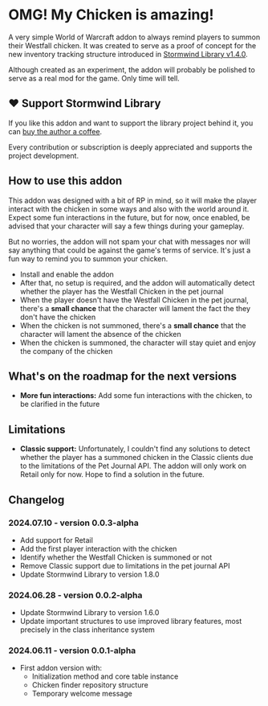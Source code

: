 # OMG! My Chicken is amazing!

A very simple World of Warcraft addon to always remind players to summon their 
Westfall chicken. It was created to serve as a proof of concept for the new
inventory tracking structure introduced in [Stormwind Library v1.4.0](https://github.com/adrianocastro189/stormwind-library/releases/tag/1.4.0).

Although created as an experiment, the addon will probably be polished to serve
as a real mod for the game. Only time will tell.

## ❤️ Support Stormwind Library

If you like this addon and want to support the library project behind it, you 
can [buy the author a coffee](https://github.com/sponsors/adrianocastro189).

Every contribution or subscription is deeply appreciated and supports
the project development.

## How to use this addon

This addon was designed with a bit of RP in mind, so it will make the player
interact with the chicken in some ways and also with the world around it. 
Expect some fun interactions in the future, but for now, once enabled, be 
advised that your character will say a few things during your gameplay.

But no worries, the addon will not spam your chat with messages nor will say
anything that could be against the game's terms of service. It's just a fun
way to remind you to summon your chicken.

* Install and enable the addon
* After that, no setup is required, and the addon will automatically detect 
  whether the player has the Westfall Chicken in the pet journal
* When the player doesn't have the Westfall Chicken in the pet journal,  
  there's a **small chance** that the character will lament the fact the they 
  don't have the chicken
* When the chicken is not summoned, there's a **small chance** that the 
  character will lament the absence of the chicken
* When the chicken is summoned, the character will stay quiet and enjoy the
  company of the chicken

## What's on the roadmap for the next versions

* **More fun interactions:** Add some fun interactions with the chicken, to be 
clarified in the future

## Limitations

* **Classic support:** Unfortunately, I couldn't find any solutions to 
detect whether the player has a summoned chicken in the Classic clients due to 
the limitations of the Pet Journal API. The addon will only work on Retail 
only for now. Hope to find a solution in the future.

## Changelog

### 2024.07.10 - version 0.0.3-alpha

* Add support for Retail
* Add the first player interaction with the chicken
* Identify whether the Westfall Chicken is summoned or not
* Remove Classic support due to limitations in the pet journal API
* Update Stormwind Library to version 1.8.0

### 2024.06.28 - version 0.0.2-alpha

* Update Stormwind Library to version 1.6.0
* Update important structures to use improved library features, most precisely
  in the class inheritance system

### 2024.06.11 - version 0.0.1-alpha

* First addon version with:
   * Initialization method and core table instance
   * Chicken finder repository structure
   * Temporary welcome message